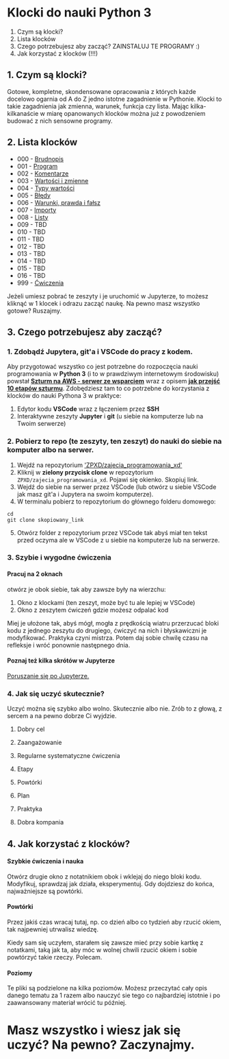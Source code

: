 # Klocki do nauki Python 3

1. Czym są klocki?
2. Lista klocków
3. Czego potrzebujesz aby zacząć? ZAINSTALUJ TE PROGRAMY :)
4. Jak korzystać z klocków (!!!)

## 1. Czym są klocki?

Gotowe, kompletne, skondensowane opracowania z których każde docelowo ogarnia od A do Z jedno istotne zagadnienie w Pythonie. Klocki to takie zagadnienia jak zmienna, warunek, funkcja czy lista. Mając kilka-kilkanaście w miarę opanowanych klocków można już z powodzeniem budować z nich sensowne programy.


## 2. Lista klocków

- 000 - [Brudnopis](https://github.com/ZPXD/zajecia_programowania_xd/blob/main/klocki/000_brudnopis.ipynb)
- 001 - [Program](https://github.com/ZPXD/zajecia_programowania_xd/blob/main/klocki/001_program.ipynb)
- 002 - [Komentarze](https://github.com/ZPXD/zajecia_programowania_xd/blob/main/klocki/002_komentarz.ipynb)
- 003 - [Wartości i zmienne](https://github.com/ZPXD/zajecia_programowania_xd/blob/main/klocki/003_zmienna.ipynb)
- 004 - [Typy wartości](https://github.com/ZPXD/zajecia_programowania_xd/blob/main/klocki/004_typ_wartosci.ipynb)
- 005 - [Błędy](https://github.com/ZPXD/zajecia_programowania_xd/blob/main/klocki/005_bledy.ipynb)
- 006 - [Warunki, prawda i fałsz](https://github.com/ZPXD/zajecia_programowania_xd/blob/main/klocki/006_warunki_prawda_i_falsz.ipynb)
- 007 - [Importy](https://github.com/ZPXD/zajecia_programowania_xd/blob/main/klocki/007_import.ipynb)
- 008 - [Listy](https://github.com/ZPXD/zajecia_programowania_xd/blob/main/klocki/008_listy.ipynb)
- 009 - TBD
- 010 - TBD
- 011 - TBD
- 012 - TBD
- 013 - TBD
- 014 - TBD
- 015 - TBD
- 016 - TBD
- 999 - [Ćwiczenia](https://github.com/ZPXD/zajecia_programowania_xd/blob/main/klocki/999_cwiczenia.ipynb)


Jeżeli umiesz pobrać te zeszyty i je uruchomić w Jupyterze, to możesz kliknąć w 1 klocek i odrazu zacząć naukę. Na pewno masz wszystko gotowe? Ruszajmy.


## 3. Czego potrzebujesz aby zacząć?


### 1. Zdobądź Jupytera, git'a i VSCode do pracy z kodem.

Aby przygotować wszystko co jest potrzebne do rozpoczęcia nauki programowania w **Python 3** (i to w prawdziwym internetowym środowisku) powstał **[Szturm na AWS - serwer ze wsparciem](https://discord.gg/zyY3mpW4)** wraz z opisem **[jak przejść 10 etapów szturmu](https://github.com/ZPXD/flaga)**. Zdobędziesz tam to co potrzebne do korzystania z klocków do nauki Pythona 3 w praktyce:
1. Edytor kodu **VSCode** wraz z łączeniem przez **SSH**
2. Interaktywne zeszyty **Jupyter** i **git** (u siebie na komputerze lub na Twoim serwerze)


### 2. Pobierz to repo (te zeszyty, ten zeszyt) do nauki do siebie na komputer albo na serwer.

1. Wejdź na repozytorium ['ZPXD/zajecia_programowania_xd'](https://github.com/ZPXD/zajecia_programowania_xd)
2. Kliknij w **zielony przycisk clone** w repozytorium `ZPXD/zajecia_programowania_xd`. Pojawi się okienko. Skopiuj link.
3. Wejdź do siebie na serwer przez VSCode (lub otwórz u siebie  VSCode jak masz git'a i Jupytera na swoim komputerze).
4. W terminalu pobierz to repozytorium do głównego folderu domowego:

```
cd
git clone skopiowany_link
```

5. Otwórz folder z repozytorium przez VSCode tak abyś miał ten tekst przed oczyma ale w VSCode z u siebie na komputerze lub na serwerze.

### 3. Szybie i wygodne ćwiczenia

#### Pracuj na 2 oknach

otwórz je obok siebie, tak aby zawsze były na wierzchu:
1. Okno z klockami (ten zeszyt, może być tu ale lepiej w VSCode)
2. Okno z zeszytem ćwiczeń gdzie możesz odpalać kod

Miej je ułożone tak, abyś mógł, mogła z prędkością wiatru przerzucać bloki kodu z jednego zeszytu do drugiego, ćwiczyć na nich i błyskawiczni je modyfikować. Praktyka czyni mistrza. Potem daj sobie chwilę czasu na refleksje i wróć ponownie następnego dnia.

#### Poznaj też kilka skrótów w Jupyterze

[Poruszanie się po Jupyterze.](https://analityk.edu.pl/jupyter-notebook-edytor-tekstu-dla-python)


### 4. Jak się uczyć skutecznie?

Uczyć można się szybko albo wolno. Skutecznie albo nie. Zrób to z głową, z sercem a na pewno dobrze Ci wyjdzie.

1. Dobry cel

2. Zaangażowanie

3. Regularne systematyczne ćwiczenia

4. Etapy

5. Powtórki

6. Plan

7. Praktyka

8. Dobra kompania


## 4. Jak korzystać z klocków? 

#### Szybkie ćwiczenia i nauka

Otwórz drugie okno z notatnikiem obok i wklejaj do niego bloki kodu.
Modyfikuj, sprawdzaj jak działa, eksperymentuj.
Gdy dojdziesz do końca, najważniejsze są powtórki.

#### Powtórki

Przez jakiś czas wracaj tutaj, np. co dzień albo co tydzień aby rzucić okiem, 
tak najpewniej utrwalisz wiedzę.

Kiedy sam się uczyłem, starałem się zawsze mieć przy sobie kartkę
z notatkami, taką jak ta, aby móc w wolnej chwili rzucić okiem i
sobie powtórzyć takie rzeczy. Polecam.

#### Poziomy

Te pliki są podzielone na kilka poziomów. 
Możesz przeczytać cały opis danego tematu za 1 razem albo
nauczyć sie tego co najbardziej istotnie i po zaawansowany materiał
wrócić tu później.


# Masz wszystko i wiesz jak się uczyć? Na pewno? Zaczynajmy.